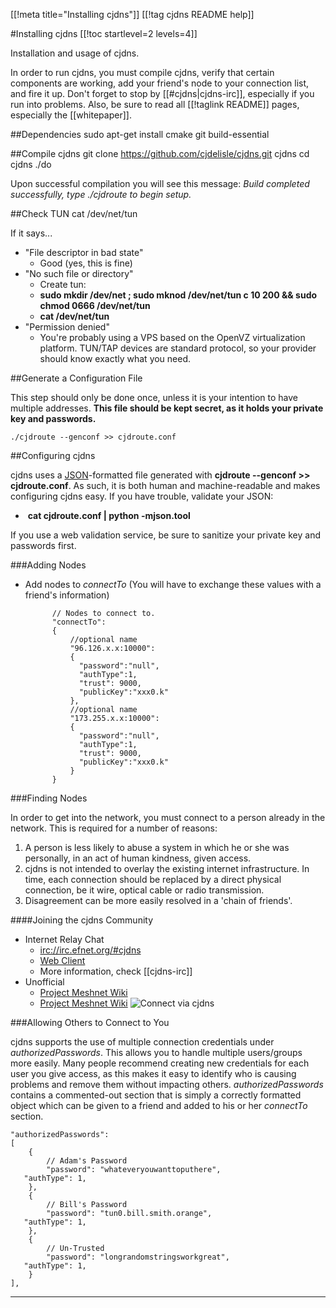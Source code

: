 [[!meta title="Installing cjdns"]]
[[!tag cjdns README help]]

#Installing cjdns
[[!toc startlevel=2 levels=4]]

Installation and usage of cjdns.

In order to run cjdns, you must compile cjdns, verify that certain components are working, add your friend's node to your connection list, and fire it up.  Don't forget to stop by [[#cjdns|cjdns-irc]], especially if you run into problems.  Also, be sure to read all [[!taglink README]] pages, especially the [[whitepaper]].

##Dependencies
	sudo apt-get install cmake git build-essential

##Compile cjdns
	git clone https://github.com/cjdelisle/cjdns.git cjdns
	cd cjdns
	./do

Upon successful compilation you will see this message: *Build completed successfully, type ./cjdroute to begin setup.*

##Check TUN
	cat /dev/net/tun

If it says...

* "File descriptor in bad state"
	* Good (yes, this is fine)
* "No such file or directory"
	* Create tun:
	* **sudo mkdir /dev/net ; sudo mknod /dev/net/tun c 10 200 && sudo chmod 0666 /dev/net/tun**
	* **cat /dev/net/tun**
* "Permission denied"
	* You're probably using a VPS based on the OpenVZ virtualization platform.  TUN/TAP devices are standard protocol, so your provider should know exactly what you need.

##Generate a Configuration File

This step should only be done once, unless it is your intention to have multiple addresses.  **This file should be kept secret, as it holds your private key and passwords.**

	./cjdroute --genconf >> cjdroute.conf

##Configuring cjdns

cjdns uses a [JSON](https://en.wikipedia.org/wiki/JSON)-formatted file generated with **cjdroute --genconf >> cjdroute.conf**.  As such, it is both human and machine-readable and makes configuring cjdns easy.  If you have trouble, validate your JSON:

* &nbsp;**cat cjdroute.conf | python -mjson.tool**

If you use a web validation service, be sure to sanitize your private key and passwords first.

###Adding Nodes

* Add nodes to *connectTo* (You will have to exchange these values with a friend's information)

            // Nodes to connect to.
            "connectTo":
            {
                //optional name
                "96.126.x.x:10000":
                {
                  "password":"null",
                  "authType":1,
                  "trust": 9000,
                  "publicKey":"xxx0.k"
                },
                //optional name
                "173.255.x.x:10000":
                {
                  "password":"null",
                  "authType":1,
                  "trust": 9000,
                  "publicKey":"xxx0.k"
                }
            }

###Finding Nodes

In order to get into the network, you must connect to a person already in the network.  This is required for a number of reasons:

1. A person is less likely to abuse a system in which he or she was personally, in an act of human kindness, given access.
1. cjdns is not intended to overlay the existing internet infrastructure.  In time, each connection should be replaced by a direct physical connection, be it wire, optical cable or radio transmission.
1. Disagreement can be more easily resolved in a 'chain of friends'.

####Joining the cjdns Community

* Internet Relay Chat
	* [irc://irc.efnet.org/#cjdns](irc://irc.efnet.org/#cjdns)
	* [Web Client](http://chat.efnet.org:9090/?channels=%23cjdns&Login=Login)
	* More information, check [[cjdns-irc]]
* Unofficial
  * [Project Meshnet Wiki](https://wiki.projectmeshnet.org/CJD's_Network_Suite)
  * [Project Meshnet Wiki](http://[fc3a:2804:615a:b34f:abfe:c7d5:65d6:f50c]:90/CJD's_Network_Suite) ![Connect via cjdns](/cjdns-wiki/media/cjdns_icon_16.png)

###Allowing Others to Connect to You

cjdns supports the use of multiple connection credentials under *authorizedPasswords*.  This allows you to handle multiple users/groups more easily.  Many people recommend creating new credentials for each user you give access, as this makes it easy to identify who is causing problems and remove them without impacting others.  *authorizedPasswords* contains a commented-out section that is simply a correctly formatted object which can be given to a friend and added to his or her *connectTo* section.

    "authorizedPasswords":
    [
        {
            // Adam's Password
            "password": "whateveryouwanttoputhere",
	   "authType": 1,
        },
        {
            // Bill's Password
            "password": "tun0.bill.smith.orange",
	   "authType": 1,
        },
        {
            // Un-Trusted
            "password": "longrandomstringsworkgreat",
	   "authType": 1,
        }
    ],



<hr></hr>
